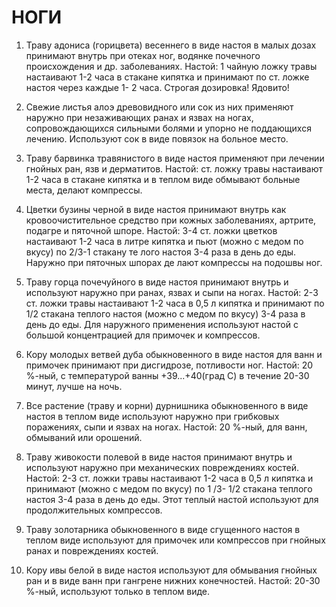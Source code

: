 # НОГИ

1. Траву адониса (горицвета) весеннего в виде настоя в малых дозах
принимают внутрь при отеках ног, водянке почечного происхождения и др.
заболеваниях. Настой: 1 чайную ложку травы настаивают 1-2 часа в стакане
кипятка и принимают по ст. ложке настоя через каждые 1- 2 часа. Строгая
дозировка! Ядовито!  
  
2. Свежие листья алоэ древовидного или сок из них применяют наружно при
незаживающих ранах и язвах на ногах, сопровождающихся сильными болями и
упорно не поддающихся лечению. Используют сок в виде повязок на больное
место.  
  
3. Траву барвинка травянистого в виде настоя применяют при лечении
гнойных ран, язв и дерматитов. Настой: ст. ложку травы настаивают 1-2
часа в стакане кипятка и в теплом виде обмывают больные места, делают
компрессы.  
  
4. Цветки бузины черной в виде настоя принимают внутрь как
кровоочистительное средство при кожных заболеваниях, артрите, подагре и
пяточной шпоре. Настой: 3-4 ст. ложки цветков настаивают 1-2 часа в
литре кипятка и пьют (можно с медом по вкусу) по 2/3-1 стакану те лого
настоя 3-4 раза в день до еды. Наружно при пяточных шпорах де лают
компрессы на подошвы ног.  
  
5. Траву горца почечуйного в виде настоя принимают внутрь и используют
наружно при ранах, язвах и сыпи на ногах. Настой: 2-3 ст. ложки травы
настаивают 1-2 часа в 0,5 л кипятка и принимают по 1/2 стакана теплого
настоя (можно с медом по вкусу) 3-4 раза в день до еды. Для наружного
применения используют настой с большой концентрацией для примочек и
компрессов.  
  
6. Кору молодых ветвей дуба обыкновенного в виде настоя для ванн и
примочек принимают при дисгидрозе, потливости ног. Настой: 20 %-ный, с
температурой ванны +39...+40(град С) в течение 20-30 минут, лучше на
ночь.  
  
7. Все растение (траву и корни) дурнишника обыкновенного в виде настоя в
теплом виде используют наружно при грибковых поражениях, сыпи и язвах на
ногах. Настой: 20 %-ный, для ванн, обмываний или орошений.  
  
8. Траву живокости полевой в виде настоя принимают внутрь и используют
наружно при механических повреждениях костей. Настой: 2-3 ст. ложки
травы настаивают 1-2 часа в 0,5 л кипятка и принимают (можно с медом по
вкусу) по 1 /З- 1/2 стакана теплого настоя 3-4 раза в день до еды. Этот
теплый настой используют для продолжительных компрессов.  
  
9. Траву золотарника обыкновенного в виде сгущенного настоя в теплом
виде используют для примочек или компрессов при гнойных ранах и
повреждениях костей.  
  
10. Кору ивы белой в виде настоя используют для обмывания гнойных ран и
в виде ванн при гангрене нижних конечностей. Настой: 20-30 %-ный,
используют только в теплом виде.
